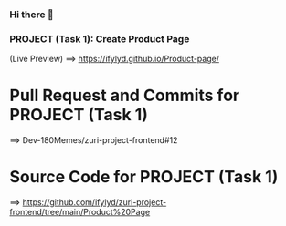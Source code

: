 ### Hi there 👋


### PROJECT (Task 1): Create Product Page
(Live Preview) ==> https://ifylyd.github.io/Product-page/

# Pull Request and Commits for PROJECT (Task 1)
==> Dev-180Memes/zuri-project-frontend#12

# Source Code for PROJECT (Task 1)
==> https://github.com/ifylyd/zuri-project-frontend/tree/main/Product%20Page







<!--
**iZeek/iZeek** is a ✨ _special_ ✨ repository because its `README.md` (this file) appears on your GitHub profile.

Here are some ideas to get you started:

- 🔭 I’m currently working on ...
- 🌱 I’m currently learning ...
- 👯 I’m looking to collaborate on ...
- 🤔 I’m looking for help with ...
- 💬 Ask me about ...
- 📫 How to reach me: ...
- 😄 Pronouns: ...
- ⚡ Fun fact: ...
-->
